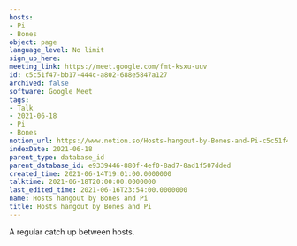 ```yaml
---
hosts:
- Pi
- Bones
object: page
language_level: No limit
sign_up_here: 
meeting_link: https://meet.google.com/fmt-ksxu-uuv
id: c5c51f47-bb17-444c-a802-688e5847a127
archived: false
software: Google Meet
tags:
- Talk
- 2021-06-18
- Pi
- Bones
notion_url: https://www.notion.so/Hosts-hangout-by-Bones-and-Pi-c5c51f47bb17444ca802688e5847a127
indexDate: 2021-06-18
parent_type: database_id
parent_database_id: e9339446-880f-4ef0-8ad7-8ad1f507dded
created_time: 2021-06-14T19:01:00.0000000
talktime: 2021-06-18T20:00:00.0000000
last_edited_time: 2021-06-16T23:54:00.0000000
name: Hosts hangout by Bones and Pi
title: Hosts hangout by Bones and Pi
---
```


A regular catch up between hosts.


